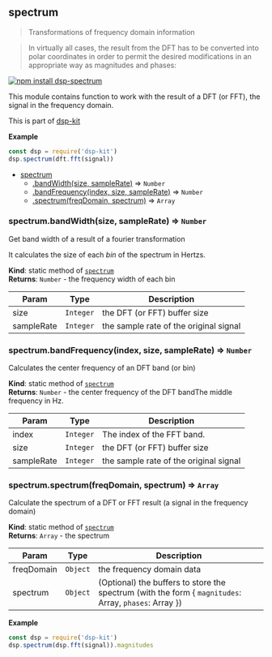 <a name="module_spectrum"></a>

## spectrum
> Transformations of frequency domain information

> In virtually all cases, the result from the DFT has to be converted into polar coordinates in
order to permit the desired modifications in an appropriate way as magnitudes and phases:

[![npm install dsp-spectrum](https://nodei.co/npm/dsp-spectrum.png?mini=true)](https://npmjs.org/package/dsp-spectrum/)

This module contains function to work with the result of a DFT (or FFT),
the signal in the frequency domain.

This is part of [dsp-kit](https://github.com/oramics/dsp-kit)

**Example**  
```js
const dsp = require('dsp-kit')
dsp.spectrum(dft.fft(signal))
```

* [spectrum](#module_spectrum)
    * [.bandWidth(size, sampleRate)](#module_spectrum.bandWidth) ⇒ <code>Number</code>
    * [.bandFrequency(index, size, sampleRate)](#module_spectrum.bandFrequency) ⇒ <code>Number</code>
    * [.spectrum(freqDomain, spectrum)](#module_spectrum.spectrum) ⇒ <code>Array</code>

<a name="module_spectrum.bandWidth"></a>

### spectrum.bandWidth(size, sampleRate) ⇒ <code>Number</code>
Get band width of a result of a fourier transformation

It calculates the size of each _bin_ of the spectrum in Hertzs.

**Kind**: static method of <code>[spectrum](#module_spectrum)</code>  
**Returns**: <code>Number</code> - the frequency width of each bin  

| Param | Type | Description |
| --- | --- | --- |
| size | <code>Integer</code> | the DFT (or FFT) buffer size |
| sampleRate | <code>Integer</code> | the sample rate of the original signal |

<a name="module_spectrum.bandFrequency"></a>

### spectrum.bandFrequency(index, size, sampleRate) ⇒ <code>Number</code>
Calculates the center frequency of an DFT band (or bin)

**Kind**: static method of <code>[spectrum](#module_spectrum)</code>  
**Returns**: <code>Number</code> - the center frequency of the DFT bandThe middle frequency in Hz.  

| Param | Type | Description |
| --- | --- | --- |
| index | <code>Integer</code> | The index of the FFT band. |
| size | <code>Integer</code> | the DFT (or FFT) buffer size |
| sampleRate | <code>Integer</code> | the sample rate of the original signal |

<a name="module_spectrum.spectrum"></a>

### spectrum.spectrum(freqDomain, spectrum) ⇒ <code>Array</code>
Calculate the spectrum of a DFT or FFT result (a
signal in the frequency domain)

**Kind**: static method of <code>[spectrum](#module_spectrum)</code>  
**Returns**: <code>Array</code> - the spectrum  

| Param | Type | Description |
| --- | --- | --- |
| freqDomain | <code>Object</code> | the frequency domain data |
| spectrum | <code>Object</code> | (Optional) the buffers to store the spectrum (with the form { `magnitudes`: Array, `phases`: Array }) |

**Example**  
```js
const dsp = require('dsp-kit')
dsp.spectrum(dsp.fft(signal)).magnitudes
```
